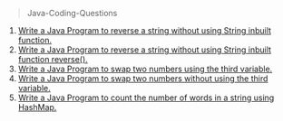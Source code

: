 > Java-Coding-Questions

1. <a href="https://github.com/ValentineFernandes/Java-Coding-Questions/blob/main/reverse.java">Write a Java Program to reverse a string without using String inbuilt function.</a>
2. <a href="https://github.com/ValentineFernandes/Java-Coding-Questions/blob/main/reverseString.java">Write a Java Program to reverse a string without using String inbuilt function reverse().</a>
3. <a href="https://github.com/ValentineFernandes/Java-Coding-Questions/blob/main/swap.java">Write a Java Program to swap two numbers using the third variable.</a>
4. <a href="https://github.com/ValentineFernandes/Java-Coding-Questions/blob/main/swapwithoutthird.java">Write a Java Program to swap two numbers without using the third variable.</a>
5. <a href="https://github.com/ValentineFernandes/Java-Coding-Questions/blob/main/hashmap.java">Write a Java Program to count the number of words in a string using HashMap.</a>
